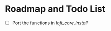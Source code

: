 <!--
id: roadmap
tags: ''
-->

# Roadmap and Todo List

- [ ] Port the functions in _loft_core.install_
